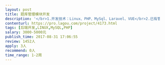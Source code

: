 ```yaml
---                
layout: post       
title: 题库管理模块开发           
description: '</br>1.开发技术：Linux、PHP、MySql、Laravel、VUE</br>2.已有管理系统框架程序和帐户、权限管理</br>3.新增题库管理模块</br>4.支持教材教辅和章节目录编辑</br>5.支持表格、音频、图片等文件的导入</br>'     
contenturl: https://pro.lagou.com/project/4173.html      
tags: [后端开发,LINUX,MySQL,PHP]            
salary: 3000-5000元          
publish_time: 2017-08-31 17:06:55         
review: 1452人                   
apply: 3人                   
recommend: 0人                   
time_range: 1-2周              
---                 
```

